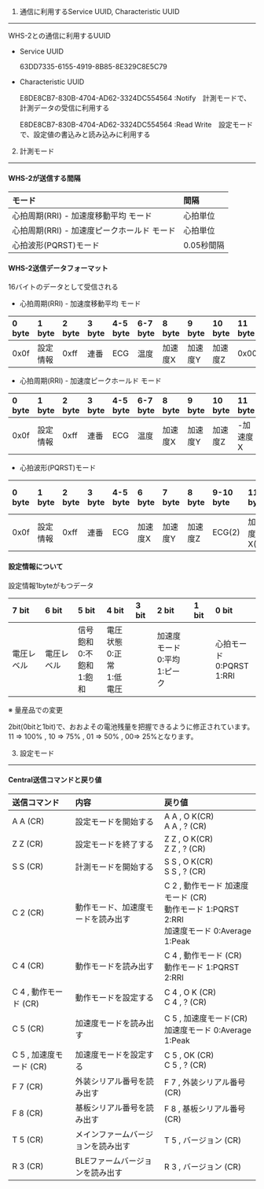 1. 通信に利用するService UUID, Characteristic UUID
----------------

WHS-2との通信に利用するUUID

- Service UUID

  63DD7335-6155-4919-8B85-8E329C8E5C79

- Characteristic UUID

  E8DE8CB7-830B-4704-AD62-3324DC554564 :Notify　計測モードで、計測データの受信に利用する

  E8DE8CB7-830B-4704-AD62-3324DC554564 :Read Write　設定モードで、設定値の書込みと読み込みに利用する　




2. 計測モード
----------------

#### WHS-2が送信する間隔 ####

|モード|間隔|
|:------|:------|
|心拍周期(RRI) - 加速度移動平均 モード |心拍単位 |
|心拍周期(RRI) - 加速度ピークホールド モード |心拍単位 |
|心拍波形(PQRST)モード |0.05秒間隔 |

#### WHS-2送信データフォーマット ####

16バイトのデータとして受信される

- 心拍周期(RRI) - 加速度移動平均 モード

|0  byte|1  byte|2  byte|3  byte|4-5  byte|6-7  byte|8  byte|9  byte|10  byte|11  byte|12  byte|13  byte|14  byte|15  byte|
|:------|:------|:------|:------|:-----|:-----|:-----|:-----|:----|:----|:----|:----|:----|:----|
|0x0f   |設定情報 |0xff   |連番   |ECG |温度 |加速度X |加速度Y |加速度Z |0x00 |0x00 |0x00 |0x00 |0x00 |

- 心拍周期(RRI) - 加速度ピークホールド モード

|0  byte|1  byte|2  byte|3  byte|4-5  byte|6-7  byte|8  byte|9  byte|10  byte|11  byte|12  byte|13  byte|14  byte|15  byte|
|:------|:------|:------|:------|:-----|:-----|:-----|:-----|:----|:----|:----|:----|:----|:----|
|0x0f  |設定情報 |0xff   |連番   |ECG |温度 |加速度X |加速度Y |加速度Z |-加速度X |-加速度Y |-加速度Z |0x00 |0x00 |

- 心拍波形(PQRST)モード

|0  byte|1  byte|2  byte|3  byte|4-5  byte|6  byte|7  byte|8  byte|9-10  byte|11  byte|12  byte|13  byte|14-15  byte|
|:------|:------|:------|:------|:------|:------|:------|:------|:------|:------|:------|:------|:------|
|0x0f   |設定情報 |0xff  |連番   |ECG   |加速度X |加速度Y |加速度Z |ECG(2) |加速度X(2)|加速度Y(2)|加速度Z(2)|温度 |


#### 設定情報について ####


設定情報1byteがもつデータ

|7  bit|6  bit|5  bit|4  bit|3  bit|2  bit|1  bit|0  bit|
|:------|:------|:------|:------|:------|:-----|:-----|:-----|
|電圧レベル |電圧レベル |信号飽和<br>0:不飽和<br>1:飽和|電圧状態<br>0:正常<br>1:低電圧| 　 |加速度モード<br>0:平均<br>1:ピーク |　|心拍モード<br>0:PQRST<br>1:RRI|


※ 量産品での変更

2bit(0bitと1bit)で、おおよその電池残量を把握できるように修正されています。<br>
11 => 100% , 10 => 75% , 01 => 50% , 00=> 25%となります。



3. 設定モード
----------------

#### Central送信コマンドと戻り値 ####

| 送信コマンド            | 内容                       |戻り値                          |
|:----------------------|:--------------------------|:------------------------------|
| A A (CR)              |設定モードを開始する           |A A , O K(CR)<br>A A , ? (CR)     |
| Z Z (CR)              |設定モードを終了する           |Z Z , O K(CR)<br>Z Z , ? (CR)     |
| S S (CR)              |計測モードを開始する           |S S , O K(CR)<br>S S , ? (CR)     |
| C 2 (CR)              |動作モード、加速度モードを読み出す|C 2 , 動作モード 加速度モード (CR) <br>動作モード 1:PQRST 2:RRI <br>加速度モード 0:Average 1:Peak|
| C 4 (CR)              |動作モードを読み出す           |C 4 , 動作モード (CR) <br>動作モード 1:PQRST 2:RRI|
| C 4 , 動作モード (CR)   |動作モードを設定する           |C 4 , O K (CR)<br>C 4 , ? (CR)    |
| C 5 (CR)              |加速度モードを読み出す          |C 5 , 加速度モード(CR) <br>加速度モード 0:Average 1:Peak|
| C 5 , 加速度モード (CR) |加速度モードを設定する          |C 5 , OK (CR)<br>C 5 , ? (CR)     |
| F 7 (CR)              |外装シリアル番号を読み出す       |F 7 , 外装シリアル番号 (CR)      |
| F 8 (CR)              |基板シリアル番号を読み出す       |F 8 , 基板シリアル番号 (CR)      |
| T 5 (CR)              |メインファームバージョンを読み出す |T 5 , バージョン (CR)           |
| R 3 (CR)              |BLEファームバージョンを読み出す   |R 3 , バージョン (CR)           |

